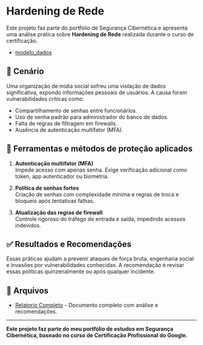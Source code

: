 
# Hardening de Rede

Este projeto faz parte do portfólio de Segurança Cibernética e apresenta uma análise prática sobre **Hardening de Rede** realizada durante o curso de certificação.

- [modelo_dados](/projetos/analise-rede/analise-syn-flood/Relatorio_Incidente_SynFlood.docx)

## 📌 Cenário

Uma organização de mídia social sofreu uma violação de dados significativa, expondo informações pessoais de usuários. A causa foram vulnerabilidades críticas como:

- Compartilhamento de senhas entre funcionários.
- Uso de senha padrão para administrador do banco de dados.
- Falta de regras de filtragem em firewalls.
- Ausência de autenticação multifator (MFA).

## 🔧 Ferramentas e métodos de proteção aplicados

1. **Autenticação multifator (MFA)**  
   Impede acesso com apenas senha. Exige verificação adicional como token, app autenticador ou biometria.

2. **Política de senhas fortes**  
   Criação de senhas com complexidade mínima e regras de troca e bloqueio após tentativas falhas.

3. **Atualização das regras de firewall**  
   Controle rigoroso do tráfego de entrada e saída, impedindo acessos indevidos.

## ✅ Resultados e Recomendações

Essas práticas ajudam a prevenir ataques de força bruta, engenharia social e invasões por vulnerabilidades conhecidas. A recomendação é revisar essas políticas quinzenalmente ou após qualquer incidente.

## 📁 Arquivos

- [Relatorio Completo](Relatorio_Hardening_de_Rede_PTBR.docx) – Documento completo com análise e recomendações.

---

**Este projeto faz parte do meu portfólio de estudos em Segurança Cibernética, baseado no curso de Certificação Profissional do Google.**